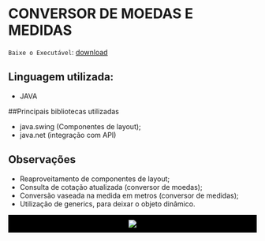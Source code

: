 # CONVERSOR DE MOEDAS E MEDIDAS

`Baixe o Executável`: <a href="https://github.com/edinaldofcs/Conversor-de-moedas-e-medidas/blob/main/Efcsconversor-executavel.jar?raw=true" target="_blank">download</a>

## Linguagem utilizada:
 - JAVA

##Principais bibliotecas utilizadas
- java.swing (Componentes de layout);
- java.net (integração com API)

## Observações
- Reaproveitamento de componentes de layout;
- Consulta de cotação atualizada (conversor de moedas);
- Conversão vaseada na medida em metros (conversor de medidas);
- Utilização de generics, para deixar o objeto dinâmico.

<div style="display: flex; justify-content: center; background-color: black; width: 100%; padding: 10px 0;">
<img src="https://drive.google.com/uc?export=view&id=1TrzIAtmEC9bJIK70W3iglKBDeQuIUQ3O"/>
</div>
